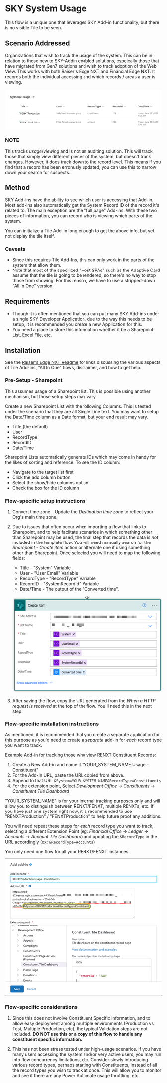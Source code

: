 # SKY System Usage

This flow is a unique one that leverages SKY Add-in functionality, but there is no visible Tile to be seen. 

## Scenario Addressed
Organizations that wish to track the usage of the system.  This can be in relation to those new to SKY-Addin enabled solutions, espeically those that have migrated from Gen7 solutions and wish to track adoption of the Web View. This works with both Raiser's Edge NXT and Financial Edge NXT. It records both the individual accessing and which records / areas a user is viewing.

![./SystemUsage.png](./SystemUsage.png)

### NOTE
This tracks _usage_/_viewing_ and is not an auditing solution.  This will track those that simply view different pieces of the system, but doesn't track changes.  However, it does track down to the record level.  This  means if you find that a record has been erronusly updated, you can use this to narrow down your search for suspects. 

## Method
SKY Add-ins have the ability to see which user is accessing that Add-in.  Most add-ins also automatically get the System Record ID of the record it's related to. The main exception are the "full page" Add-ins.  With these two pieces of information, you can record who is viewing which parts of the system. 

You can initialize a Tile Add-in long enough to get the above info, but yet not display the tile itself. 

### Caveats
* Since this requires Tile Add-Ins, this can only work in the parts of the system that allow them.  
* Note that most of the specilized "Host SPAs" such as the Adaptive Card assume that the tile is going to be rendered, so there's no way to stop those from showing.  For this reason, we have to use a stripped-down "All In One" version.  

## Requirements
* Though it is often mentioned that you can put many SKY Add-ins under a single SKY Developer Application, due to the way this needs to be setup, it is recommended you create a new Application for this.
* You need a place to store this information whether it be a Sharepoint List, Excel File, etc.  

## Installation
See the [Raiser's Edge NXT Readme](../README.md) for links discussing the various aspects of Tile Add-ins, "All In One" flows, disclaimer, and how to get help. 

### Pre-Setup - Sharepoint
This assumes usage of a Sharepoint list.  This is possible using another mechanism, but those setup steps may vary

Create a new Sharepoint List with the following Columns.  This is tested under the scenario that they are all Single Line text.  You may want to setup the Date/Time column as a Date format, but your end result may vary.  
* Title (the default)
* User
* RecordType
* RecordID
* Date/Time

Sharepoint Lists automatically generate IDs which may come in handy for the likes of sorting and reference.  To see the ID column:

* Navigate to the target list first
* Click the add column button
* Select the show/hide columns option
* Check the box for the ID column

### Flow-specific setup instructions
1. Convert time zone - Update the _Destination time zone_ to reflect your Org's main time zone. 
2. Due to issues that often occur when importing a flow that links to Sharepoint, and to help faclitate scenarios in which something other than Sharepoint may be used, the final step that records the data is _not_ included in the template flow.  You will need manually search for the _Sharepoint - Create item_ action or alternate one if using something other than Sharepoint. Once selected you will need to map the following fields:
   * Title - "System" Variable
   * User - "User Email" Variable
   * RecordType - "RecordType" Variable
   * RecordID - "SystemRecordId" Variable
   * Date/Time - The output of the "Converted time".

   ![./ExampleSharepointCreateItem.png](./ExampleSharepointCreateItem.png)

3. After saving the flow, copy the URL generated from the _When a HTTP request is received_ at the top of the flow. You'll need this in the next step.

### Flow-specific installation instructions
As mentioned, it is recommended that you create a separate application for this purpose as you'd need to create a _separate_ add-in for _each_ record type you want to track. 

Example Add-in for tracking those who view RENXT Constituent Records:
1. Create a New Add-in and name it "YOUR_SYSTEM_NAME Usage - Constituent"
2. For the Add-In URL, paste the URL copied from above.
3. Append to that URL `&System=YOUR_SYSTEM_NAME&RecordType=Constituents`
4. For the extension point, Select _Development Office_ -> _Constituents_ -> _Constituent Tile Dashboard_ 

"YOUR_SYSTEM_NAME" is for your internal tracking purposes only and will allow you to distinguish between RENXT/FENXT, multiple RENXTs, etc.  If you have just one system right now, it is recommended to use "RENXTProduction" / "FENXTProduction" to help future proof any additions.  

You will need repeat these steps for _each_ record type you want to track, selecting a different Extension Point (eg: _Financial Office_ -> _Ledger_ -> _Accounts_ -> _Account Tile Dashboard_) and updating the `&RecordType` in the URL accordingly (ex: `&RecordType=Accounts`)

You only need one flow for all your RENXT/FENXT instances. 

![./ExampleAddIn.png](./ExampleAddIn.png)



### Flow-specific considerations
1. Since this does not involve Constituent Specific information, and to allow easy deployment among mulitiple environments (Production vs Test, Multiple Production, etc), the typical Validation steps are not included.  **DO NOT use this or a copy of this flow to handle any constituent specific information.**

2. This has not been stress tested under high-usage scenarios.  If you have many users accessing the system and/or very active users, you may run into flow concurrency limitations, etc.  Consider slowly introducing various record types, perhaps starting with Constituents, instead of all the record types you wish to track at once.  This will allow you to monitor and see if there are any Power Automate usage throttling, etc. 
